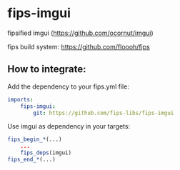 fips-imgui
=========

fipsified imgui (https://github.com/ocornut/imgui)

fips build system: https://github.com/floooh/fips

## How to integrate:

Add the dependency to your fips.yml file:

```yaml
imports:
    fips-imgui:
        git: https://github.com/fips-libs/fips-imgui
```

Use imgui as dependency in your targets:

```cmake
fips_begin_*(...)
    ...
    fips_deps(imgui)
fips_end_*(...)
```
